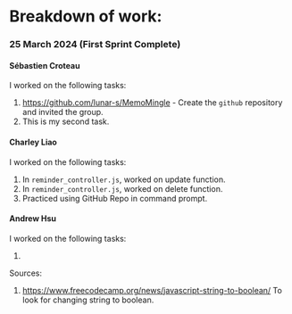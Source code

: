 # Breakdown of work:

### 25 March 2024 (First Sprint Complete)

#### Sébastien Croteau

I worked on the following tasks:

1. <https://github.com/lunar-s/MemoMingle> - Create the `github` repository and invited the group.
2. This is my second task.

#### Charley Liao

I worked on the following tasks:

1. <Insert Some Task Here> In `reminder_controller.js`, worked on update function.
2. <Insert Some Task Here> In `reminder_controller.js`, worked on delete function.
3. Practiced using GitHub Repo in command prompt.

#### Andrew Hsu

I worked on the following tasks:

1. 

Sources:

1. <https://www.freecodecamp.org/news/javascript-string-to-boolean/> To look for changing string to boolean.
